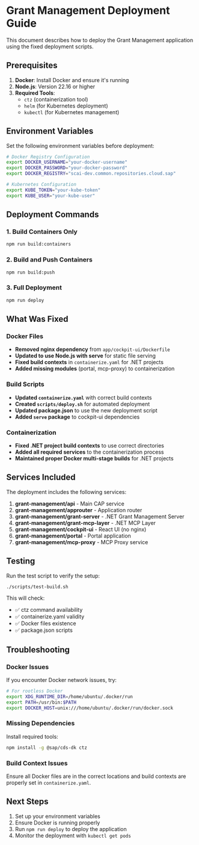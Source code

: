 # Grant Management Deployment Guide

This document describes how to deploy the Grant Management application using the fixed deployment scripts.

## Prerequisites

1. **Docker**: Install Docker and ensure it's running
2. **Node.js**: Version 22.16 or higher
3. **Required Tools**: 
   - `ctz` (containerization tool)
   - `helm` (for Kubernetes deployment)
   - `kubectl` (for Kubernetes management)

## Environment Variables

Set the following environment variables before deployment:

```bash
# Docker Registry Configuration
export DOCKER_USERNAME="your-docker-username"
export DOCKER_PASSWORD="your-docker-password"
export DOCKER_REGISTRY="scai-dev.common.repositories.cloud.sap"

# Kubernetes Configuration
export KUBE_TOKEN="your-kube-token"
export KUBE_USER="your-kube-user"
```

## Deployment Commands

### 1. Build Containers Only
```bash
npm run build:containers
```

### 2. Build and Push Containers
```bash
npm run build:push
```

### 3. Full Deployment
```bash
npm run deploy
```

## What Was Fixed

### Docker Files
- **Removed nginx dependency** from `app/cockpit-ui/Dockerfile`
- **Updated to use Node.js with serve** for static file serving
- **Fixed build contexts** in `containerize.yaml` for .NET projects
- **Added missing modules** (portal, mcp-proxy) to containerization

### Build Scripts
- **Updated `containerize.yaml`** with correct build contexts
- **Created `scripts/deploy.sh`** for automated deployment
- **Updated package.json** to use the new deployment script
- **Added `serve` package** to cockpit-ui dependencies

### Containerization
- **Fixed .NET project build contexts** to use correct directories
- **Added all required services** to the containerization process
- **Maintained proper Docker multi-stage builds** for .NET projects

## Services Included

The deployment includes the following services:

1. **grant-management/api** - Main CAP service
2. **grant-management/approuter** - Application router
3. **grant-management/grant-server** - .NET Grant Management Server
4. **grant-management/grant-mcp-layer** - .NET MCP Layer
5. **grant-management/cockpit-ui** - React UI (no nginx)
6. **grant-management/portal** - Portal application
7. **grant-management/mcp-proxy** - MCP Proxy service

## Testing

Run the test script to verify the setup:

```bash
./scripts/test-build.sh
```

This will check:
- ✅ ctz command availability
- ✅ containerize.yaml validity
- ✅ Docker files existence
- ✅ package.json scripts

## Troubleshooting

### Docker Issues
If you encounter Docker network issues, try:
```bash
# For rootless Docker
export XDG_RUNTIME_DIR=/home/ubuntu/.docker/run
export PATH=/usr/bin:$PATH
export DOCKER_HOST=unix:///home/ubuntu/.docker/run/docker.sock
```

### Missing Dependencies
Install required tools:
```bash
npm install -g @sap/cds-dk ctz
```

### Build Context Issues
Ensure all Docker files are in the correct locations and build contexts are properly set in `containerize.yaml`.

## Next Steps

1. Set up your environment variables
2. Ensure Docker is running properly
3. Run `npm run deploy` to deploy the application
4. Monitor the deployment with `kubectl get pods`